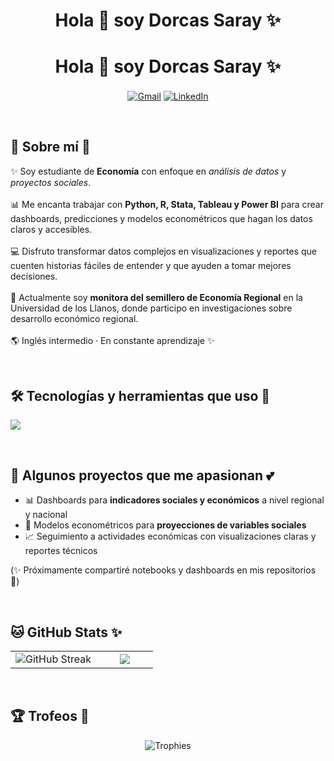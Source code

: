 <h1 align="center">Hola 🌸 soy Dorcas Saray ✨</h1>

<h1 align="center">Hola 🌸 soy Dorcas Saray ✨</h1>

<p align="center">
  <a href="mailto:dorcascaicedomosquera@gmail.com" target="blank"><img align="center" src="https://img.shields.io/badge/Gmail-D14836?style=for-the-badge&logo=gmail&logoColor=white" alt="Gmail" /></a>
  <a href="https://www.linkedin.com/in/dorcas-caicedo" target="blank"><img align="center" src="https://img.shields.io/badge/LinkedIn-0077B5?style=for-the-badge&logo=linkedin&logoColor=white" alt="LinkedIn"/></a>
</p>

<br>

<h2>🌷 Sobre mí 💖</h2>

<p align="left">
✨ Soy estudiante de <strong>Economía</strong> con enfoque en <em>análisis de datos</em> y <em>proyectos sociales</em>.<br><br>
📊 Me encanta trabajar con <strong>Python, R, Stata, Tableau y Power BI</strong> para crear dashboards, predicciones y modelos econométricos que hagan los datos claros y accesibles.<br><br>
💻 Disfruto transformar datos complejos en visualizaciones y reportes que cuenten historias fáciles de entender y que ayuden a tomar mejores decisiones.<br><br>
🌸 Actualmente soy <strong>monitora del semillero de Economía Regional</strong> en la Universidad de los Llanos, donde participo en investigaciones sobre desarrollo económico regional.<br><br>
🌎 Inglés intermedio · En constante aprendizaje ✨
</p>

<br>

<h2>🛠 Tecnologías y herramientas que uso 💫</h2>

<p align="left">
  <a href="https://skillicons.dev">
    <img src="https://skillicons.dev/icons?i=python,r,stata,tableau,powerbi,excel,vscode,github&perline=7" />
  </a>
</p>

<br>

<h2>🌸 Algunos proyectos que me apasionan 💕</h2>

<ul>
  <li>📊 Dashboards para <strong>indicadores sociales y económicos</strong> a nivel regional y nacional</li>
  <li>🔮 Modelos econométricos para <strong>proyecciones de variables sociales</strong></li>
  <li>📈 Seguimiento a actividades económicas con visualizaciones claras y reportes técnicos</li>
</ul>

<p>
  (✨ Próximamente compartiré notebooks y dashboards en mis repositorios 💖)
</p>

<br>

<h2>🐱 GitHub Stats ✨</h2>

<table>
<tr>
<td width="60%" align="center">
  <img src="https://github-readme-streak-stats.herokuapp.com/?user=tu-usuario-github&theme=tokyonight&hide_border=false" alt="GitHub Streak"/>
</td>
<td width="40%" align="center">
  <img src="https://github-readme-stats.anuraghazra1.vercel.app/api/top-langs/?username=tu-usuario-github&theme=tokyonight&hide_border=false&langs_count=6"/>
</td>
</tr>
</table>

<br>

<h2>🏆 Trofeos 💖</h2>

<p align="center">
  <img src="https://github-profile-trophy.vercel.app/?username=tu-usuario-github&theme=tokyonight&margin-w=5&margin-h=5&no-bg=true" alt="Trophies"/>
</p>
